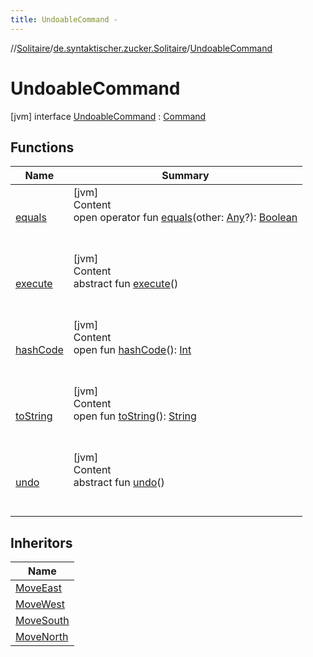 ```yaml
---
title: UndoableCommand -
---
```

//[Solitaire](../../index.md)/[de.syntaktischer.zucker.Solitaire](../index.md)/[UndoableCommand](index.md)



# UndoableCommand  
 [jvm] interface [UndoableCommand](index.md) : [Command](../-command/index.md)   


## Functions  
  
|  Name|  Summary| 
|---|---|
| <a name="kotlin/Any/equals/#kotlin.Any?/PointingToDeclaration/"></a>[equals](index.md#%5Bkotlin%2FAny%2Fequals%2F%23kotlin.Any%3F%2FPointingToDeclaration%2F%5D%2FFunctions%2F-1936331503)| <a name="kotlin/Any/equals/#kotlin.Any?/PointingToDeclaration/"></a>[jvm]  <br>Content  <br>open operator fun [equals](index.md#%5Bkotlin%2FAny%2Fequals%2F%23kotlin.Any%3F%2FPointingToDeclaration%2F%5D%2FFunctions%2F-1936331503)(other: [Any](https://kotlinlang.org/api/latest/jvm/stdlib/kotlin/-any/index.html)?): [Boolean](https://kotlinlang.org/api/latest/jvm/stdlib/kotlin/-boolean/index.html)  <br><br><br>
| <a name="de.syntaktischer.zucker.Solitaire/Command/execute/#/PointingToDeclaration/"></a>[execute](../-command/execute.md)| <a name="de.syntaktischer.zucker.Solitaire/Command/execute/#/PointingToDeclaration/"></a>[jvm]  <br>Content  <br>abstract fun [execute](../-command/execute.md)()  <br><br><br>
| <a name="kotlin/Any/hashCode/#/PointingToDeclaration/"></a>[hashCode](index.md#%5Bkotlin%2FAny%2FhashCode%2F%23%2FPointingToDeclaration%2F%5D%2FFunctions%2F-1936331503)| <a name="kotlin/Any/hashCode/#/PointingToDeclaration/"></a>[jvm]  <br>Content  <br>open fun [hashCode](index.md#%5Bkotlin%2FAny%2FhashCode%2F%23%2FPointingToDeclaration%2F%5D%2FFunctions%2F-1936331503)(): [Int](https://kotlinlang.org/api/latest/jvm/stdlib/kotlin/-int/index.html)  <br><br><br>
| <a name="kotlin/Any/toString/#/PointingToDeclaration/"></a>[toString](index.md#%5Bkotlin%2FAny%2FtoString%2F%23%2FPointingToDeclaration%2F%5D%2FFunctions%2F-1936331503)| <a name="kotlin/Any/toString/#/PointingToDeclaration/"></a>[jvm]  <br>Content  <br>open fun [toString](index.md#%5Bkotlin%2FAny%2FtoString%2F%23%2FPointingToDeclaration%2F%5D%2FFunctions%2F-1936331503)(): [String](https://kotlinlang.org/api/latest/jvm/stdlib/kotlin/-string/index.html)  <br><br><br>
| <a name="de.syntaktischer.zucker.Solitaire/UndoableCommand/undo/#/PointingToDeclaration/"></a>[undo](undo.md)| <a name="de.syntaktischer.zucker.Solitaire/UndoableCommand/undo/#/PointingToDeclaration/"></a>[jvm]  <br>Content  <br>abstract fun [undo](undo.md)()  <br><br><br>


## Inheritors  
  
|  Name| 
|---|
| <a name="de.syntaktischer.zucker.Solitaire/MoveEast///PointingToDeclaration/"></a>[MoveEast](../-move-east/index.md)
| <a name="de.syntaktischer.zucker.Solitaire/MoveWest///PointingToDeclaration/"></a>[MoveWest](../-move-west/index.md)
| <a name="de.syntaktischer.zucker.Solitaire/MoveSouth///PointingToDeclaration/"></a>[MoveSouth](../-move-south/index.md)
| <a name="de.syntaktischer.zucker.Solitaire/MoveNorth///PointingToDeclaration/"></a>[MoveNorth](../-move-north/index.md)

